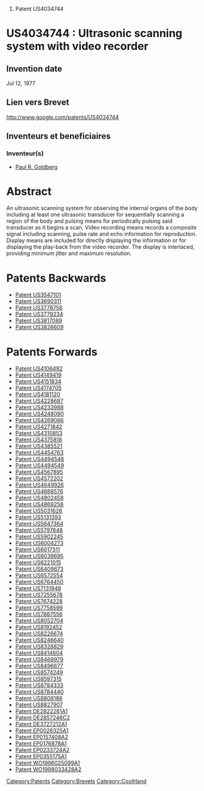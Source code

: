 1.  Patent US4034744

US4034744 : Ultrasonic scanning system with video recorder
==========================================================

Invention date
--------------

Jul 12, 1977

Lien vers Brevet
----------------

<http://www.google.com/patents/US4034744>

Inventeurs et beneficiaires
---------------------------

### Inventeur(s)

-   [Paul R. Goldberg](Paul_R._Goldberg "wikilink")

Abstract
========

An ultrasonic scanning system for observing the internal organs of the
body including at least one ultrasonic transducer for sequentially
scanning a region of the body and pulsing means for periodically pulsing
said transducer as it begins a scan. Video recording means records a
composite signal including scanning, pulse rate and echo information for
reproduction. Display means are included for directly displaying the
information or for displaying the play-back from the video recorder. The
display is interlaced, providing minimum jitter and maximum resolution.

Patents Backwards
=================

-   [Patent US3547101](Patent_US3547101 "wikilink")
-   [Patent US3690311](Patent_US3690311 "wikilink")
-   [Patent US3778756](Patent_US3778756 "wikilink")
-   [Patent US3779234](Patent_US3779234 "wikilink")
-   [Patent US3817089](Patent_US3817089 "wikilink")
-   [Patent US3828609](Patent_US3828609 "wikilink")

Patents Forwards
================

-   [Patent US4106492](Patent_US4106492 "wikilink")
-   [Patent US4149419](Patent_US4149419 "wikilink")
-   [Patent US4151834](Patent_US4151834 "wikilink")
-   [Patent US4174705](Patent_US4174705 "wikilink")
-   [Patent US4181120](Patent_US4181120 "wikilink")
-   [Patent US4228687](Patent_US4228687 "wikilink")
-   [Patent US4233988](Patent_US4233988 "wikilink")
-   [Patent US4248090](Patent_US4248090 "wikilink")
-   [Patent US4269066](Patent_US4269066 "wikilink")
-   [Patent US4271842](Patent_US4271842 "wikilink")
-   [Patent US4310853](Patent_US4310853 "wikilink")
-   [Patent US4375818](Patent_US4375818 "wikilink")
-   [Patent US4385521](Patent_US4385521 "wikilink")
-   [Patent US4454763](Patent_US4454763 "wikilink")
-   [Patent US4494548](Patent_US4494548 "wikilink")
-   [Patent US4494549](Patent_US4494549 "wikilink")
-   [Patent US4567895](Patent_US4567895 "wikilink")
-   [Patent US4572202](Patent_US4572202 "wikilink")
-   [Patent US4649926](Patent_US4649926 "wikilink")
-   [Patent US4688576](Patent_US4688576 "wikilink")
-   [Patent US4802458](Patent_US4802458 "wikilink")
-   [Patent US4869258](Patent_US4869258 "wikilink")
-   [Patent US5031626](Patent_US5031626 "wikilink")
-   [Patent US5131393](Patent_US5131393 "wikilink")
-   [Patent US5647364](Patent_US5647364 "wikilink")
-   [Patent US5797848](Patent_US5797848 "wikilink")
-   [Patent US5902245](Patent_US5902245 "wikilink")
-   [Patent US6004273](Patent_US6004273 "wikilink")
-   [Patent US6017311](Patent_US6017311 "wikilink")
-   [Patent US6039695](Patent_US6039695 "wikilink")
-   [Patent US6221015](Patent_US6221015 "wikilink")
-   [Patent US6409673](Patent_US6409673 "wikilink")
-   [Patent US6572554](Patent_US6572554 "wikilink")
-   [Patent US6764450](Patent_US6764450 "wikilink")
-   [Patent US7131948](Patent_US7131948 "wikilink")
-   [Patent US7255678](Patent_US7255678 "wikilink")
-   [Patent US7674228](Patent_US7674228 "wikilink")
-   [Patent US7758599](Patent_US7758599 "wikilink")
-   [Patent US7887556](Patent_US7887556 "wikilink")
-   [Patent US8052704](Patent_US8052704 "wikilink")
-   [Patent US8192452](Patent_US8192452 "wikilink")
-   [Patent US8226674](Patent_US8226674 "wikilink")
-   [Patent US8246640](Patent_US8246640 "wikilink")
-   [Patent US8328829](Patent_US8328829 "wikilink")
-   [Patent US8414604](Patent_US8414604 "wikilink")
-   [Patent US8469979](Patent_US8469979 "wikilink")
-   [Patent US8496677](Patent_US8496677 "wikilink")
-   [Patent US8574249](Patent_US8574249 "wikilink")
-   [Patent US8597315](Patent_US8597315 "wikilink")
-   [Patent US8784333](Patent_US8784333 "wikilink")
-   [Patent US8784440](Patent_US8784440 "wikilink")
-   [Patent US8808186](Patent_US8808186 "wikilink")
-   [Patent US8827907](Patent_US8827907 "wikilink")
-   [Patent DE2822261A1](Patent_DE2822261A1 "wikilink")
-   [Patent DE2857246C2](Patent_DE2857246C2 "wikilink")
-   [Patent DE3727212A1](Patent_DE3727212A1 "wikilink")
-   [Patent EP0028325A1](Patent_EP0028325A1 "wikilink")
-   [Patent EP0157408A2](Patent_EP0157408A2 "wikilink")
-   [Patent EP0176878A1](Patent_EP0176878A1 "wikilink")
-   [Patent EP0233724A2](Patent_EP0233724A2 "wikilink")
-   [Patent EP0355175A1](Patent_EP0355175A1 "wikilink")
-   [Patent WO1996025099A1](Patent_WO1996025099A1 "wikilink")
-   [Patent WO1998033428A2](Patent_WO1998033428A2 "wikilink")

<Category:Patents> <Category:Brevets> <Category:CoolHand>
